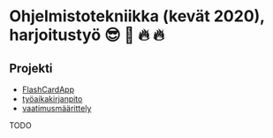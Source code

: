 # Ohjelmistotekniikka (kevät 2020), harjoitustyö :sunglasses: :100: :fire: :fire:
## Projekti
- [FlashCardApp](FlashCardApp/)
- [työaikakirjanpito](FlashCardApp/dokumentointi/tuntikirjanpito.md)
- [vaatimusmäärittely](FlashCardApp/dokumentointi/vaatimusmaarittely.md)

TODO
